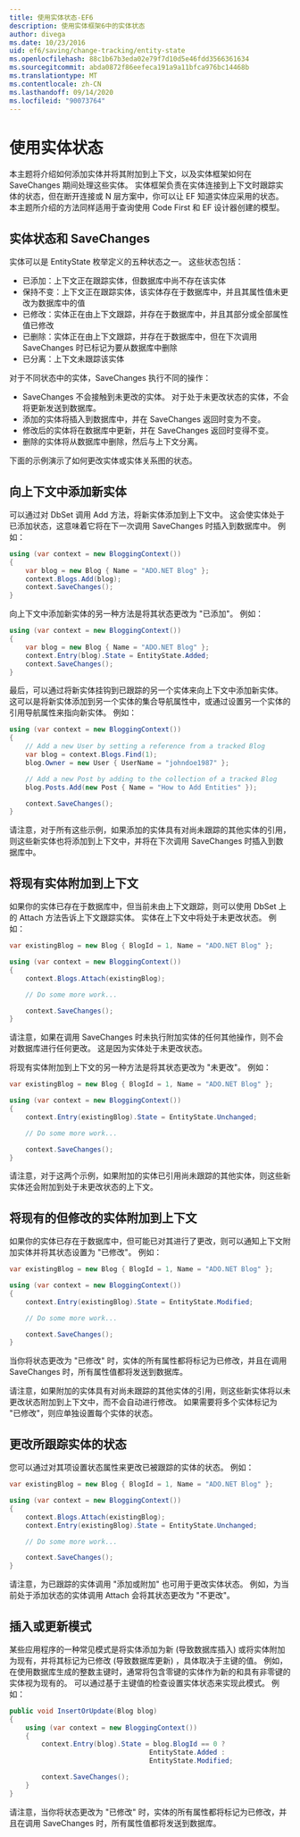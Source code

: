 ```yaml
---
title: 使用实体状态-EF6
description: 使用实体框架6中的实体状态
author: divega
ms.date: 10/23/2016
uid: ef6/saving/change-tracking/entity-state
ms.openlocfilehash: 88c1b67b3eda02e79f7d10d5e46fdd3566361634
ms.sourcegitcommit: abda0872f86eefeca191a9a11bfca976bc14468b
ms.translationtype: MT
ms.contentlocale: zh-CN
ms.lasthandoff: 09/14/2020
ms.locfileid: "90073764"
---
```

# <a name="working-with-entity-states"></a>使用实体状态
本主题将介绍如何添加实体并将其附加到上下文，以及实体框架如何在 SaveChanges 期间处理这些实体。
实体框架负责在实体连接到上下文时跟踪实体的状态，但在断开连接或 N 层方案中，你可以让 EF 知道实体应采用的状态。
本主题所介绍的方法同样适用于查询使用 Code First 和 EF 设计器创建的模型。  

## <a name="entity-states-and-savechanges"></a>实体状态和 SaveChanges

实体可以是 EntityState 枚举定义的五种状态之一。 这些状态包括：  

- 已添加：上下文正在跟踪实体，但数据库中尚不存在该实体  
- 保持不变：上下文正在跟踪实体，该实体存在于数据库中，并且其属性值未更改为数据库中的值  
- 已修改：实体正在由上下文跟踪，并存在于数据库中，并且其部分或全部属性值已修改  
- 已删除：实体正在由上下文跟踪，并存在于数据库中，但在下次调用 SaveChanges 时已标记为要从数据库中删除  
- 已分离：上下文未跟踪该实体  

对于不同状态中的实体，SaveChanges 执行不同的操作：  

- SaveChanges 不会接触到未更改的实体。 对于处于未更改状态的实体，不会将更新发送到数据库。  
- 添加的实体将插入到数据库中，并在 SaveChanges 返回时变为不变。  
- 修改后的实体将在数据库中更新，并在 SaveChanges 返回时变得不变。  
- 删除的实体将从数据库中删除，然后与上下文分离。  

下面的示例演示了如何更改实体或实体关系图的状态。  

## <a name="adding-a-new-entity-to-the-context"></a>向上下文中添加新实体  

可以通过对 DbSet 调用 Add 方法，将新实体添加到上下文中。
这会使实体处于已添加状态，这意味着它将在下一次调用 SaveChanges 时插入到数据库中。
例如：  

``` csharp
using (var context = new BloggingContext())
{
    var blog = new Blog { Name = "ADO.NET Blog" };
    context.Blogs.Add(blog);
    context.SaveChanges();
}
```  

向上下文中添加新实体的另一种方法是将其状态更改为 "已添加"。 例如：  

``` csharp
using (var context = new BloggingContext())
{
    var blog = new Blog { Name = "ADO.NET Blog" };
    context.Entry(blog).State = EntityState.Added;
    context.SaveChanges();
}
```  

最后，可以通过将新实体挂钩到已跟踪的另一个实体来向上下文中添加新实体。
这可以是将新实体添加到另一个实体的集合导航属性中，或通过设置另一个实体的引用导航属性来指向新实体。 例如：  

``` csharp
using (var context = new BloggingContext())
{
    // Add a new User by setting a reference from a tracked Blog
    var blog = context.Blogs.Find(1);
    blog.Owner = new User { UserName = "johndoe1987" };

    // Add a new Post by adding to the collection of a tracked Blog
    blog.Posts.Add(new Post { Name = "How to Add Entities" });

    context.SaveChanges();
}
```  

请注意，对于所有这些示例，如果添加的实体具有对尚未跟踪的其他实体的引用，则这些新实体也将添加到上下文中，并将在下次调用 SaveChanges 时插入到数据库中。  

## <a name="attaching-an-existing-entity-to-the-context"></a>将现有实体附加到上下文  

如果你的实体已存在于数据库中，但当前未由上下文跟踪，则可以使用 DbSet 上的 Attach 方法告诉上下文跟踪实体。 实体在上下文中将处于未更改状态。 例如：  

``` csharp
var existingBlog = new Blog { BlogId = 1, Name = "ADO.NET Blog" };

using (var context = new BloggingContext())
{
    context.Blogs.Attach(existingBlog);

    // Do some more work...  

    context.SaveChanges();
}
```  

请注意，如果在调用 SaveChanges 时未执行附加实体的任何其他操作，则不会对数据库进行任何更改。 这是因为实体处于未更改状态。  

将现有实体附加到上下文的另一种方法是将其状态更改为 "未更改"。 例如：  

``` csharp
var existingBlog = new Blog { BlogId = 1, Name = "ADO.NET Blog" };

using (var context = new BloggingContext())
{
    context.Entry(existingBlog).State = EntityState.Unchanged;

    // Do some more work...  

    context.SaveChanges();
}
```  

请注意，对于这两个示例，如果附加的实体已引用尚未跟踪的其他实体，则这些新实体还会附加到处于未更改状态的上下文。  

## <a name="attaching-an-existing-but-modified-entity-to-the-context"></a>将现有的但修改的实体附加到上下文  

如果你的实体已存在于数据库中，但可能已对其进行了更改，则可以通知上下文附加实体并将其状态设置为 "已修改"。
例如：  

``` csharp
var existingBlog = new Blog { BlogId = 1, Name = "ADO.NET Blog" };

using (var context = new BloggingContext())
{
    context.Entry(existingBlog).State = EntityState.Modified;

    // Do some more work...  

    context.SaveChanges();
}
```  

当你将状态更改为 "已修改" 时，实体的所有属性都将标记为已修改，并且在调用 SaveChanges 时，所有属性值都将发送到数据库。  

请注意，如果附加的实体具有对尚未跟踪的其他实体的引用，则这些新实体将以未更改状态附加到上下文中，而不会自动进行修改。
如果需要将多个实体标记为 "已修改"，则应单独设置每个实体的状态。  

## <a name="changing-the-state-of-a-tracked-entity"></a>更改所跟踪实体的状态  

您可以通过对其项设置状态属性来更改已被跟踪的实体的状态。 例如：  

``` csharp
var existingBlog = new Blog { BlogId = 1, Name = "ADO.NET Blog" };

using (var context = new BloggingContext())
{
    context.Blogs.Attach(existingBlog);
    context.Entry(existingBlog).State = EntityState.Unchanged;

    // Do some more work...  

    context.SaveChanges();
}
```  

请注意，为已跟踪的实体调用 "添加或附加" 也可用于更改实体状态。 例如，为当前处于添加状态的实体调用 Attach 会将其状态更改为 "不更改"。  

## <a name="insert-or-update-pattern"></a>插入或更新模式  

某些应用程序的一种常见模式是将实体添加为新 (导致数据库插入) 或将实体附加为现有，并将其标记为已修改 (导致数据库更新) ，具体取决于主键的值。
例如，在使用数据库生成的整数主键时，通常将包含零键的实体作为新的和具有非零键的实体视为现有的。
可以通过基于主键值的检查设置实体状态来实现此模式。 例如：  

``` csharp
public void InsertOrUpdate(Blog blog)
{
    using (var context = new BloggingContext())
    {
        context.Entry(blog).State = blog.BlogId == 0 ?
                                   EntityState.Added :
                                   EntityState.Modified;

        context.SaveChanges();
    }
}
```  

请注意，当你将状态更改为 "已修改" 时，实体的所有属性都将标记为已修改，并且在调用 SaveChanges 时，所有属性值都将发送到数据库。  
